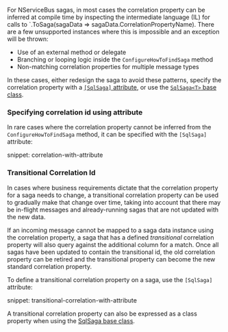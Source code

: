 For NServiceBus sagas, in most cases the correlation property can be inferred at compile time by inspecting the intermediate language (IL) for calls to `.ToSaga(sagaData => sagaData.CorrelationPropertyName). There are a few unsupported instances where this is impossible and an exception will be thrown:

* Use of an external method or delegate
* Branching or looping logic inside the `ConfigureHowToFindSaga` method
* Non-matching correlation properties for multiple message types

In these cases, either redesign the saga to avoid these patterns, specify the correlation property with a [`[SqlSaga]` attribute](#correlation-ids-specifying-correlation-id-using-attribute), or use the [`SqlSaga<T>` base class](sqlsaga.md).


### Specifying correlation id using attribute

In rare cases where the correlation property cannot be inferred from the `ConfigureHowToFindSaga` method, it can be specified with the `[SqlSaga]` attribute:

snippet: correlation-with-attribute


### Transitional Correlation Id

In cases where business requirements dictate that the correlation property for a saga needs to change, a transitional correlation property can be used to gradually make that change over time, taking into account that there may be in-flight messages and already-running sagas that are not updated with the new data.

If an incoming message cannot be mapped to a saga data instance using the correlation property, a saga that has a defined _transitional_ correlation property will also query against the additional column for a match. Once all sagas have been updated to contain the transitional id, the old correlation property can be retired and the transitional property can become the new standard correlation property.

To define a transitional correlation property on a saga, use the `[SqlSaga]` attribute:

snippet: transitional-correlation-with-attribute

A transitional correlation property can also be expressed as a class property when using the [SqlSaga<T> base class](sqlsaga.md).

